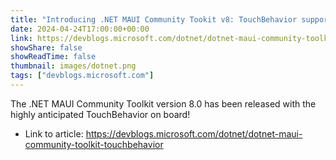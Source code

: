 ```yaml
---
title: "Introducing .NET MAUI Community Tookit v8: TouchBehavior support is here!"
date: 2024-04-24T17:00:00+00:00
link: https://devblogs.microsoft.com/dotnet/dotnet-maui-community-toolkit-touchbehavior
showShare: false
showReadTime: false
thumbnail: images/dotnet.png
tags: ["devblogs.microsoft.com"]
---
```

The .NET MAUI Community Toolkit version 8.0 has been released with the highly anticipated TouchBehavior on board!

- Link to article: https://devblogs.microsoft.com/dotnet/dotnet-maui-community-toolkit-touchbehavior